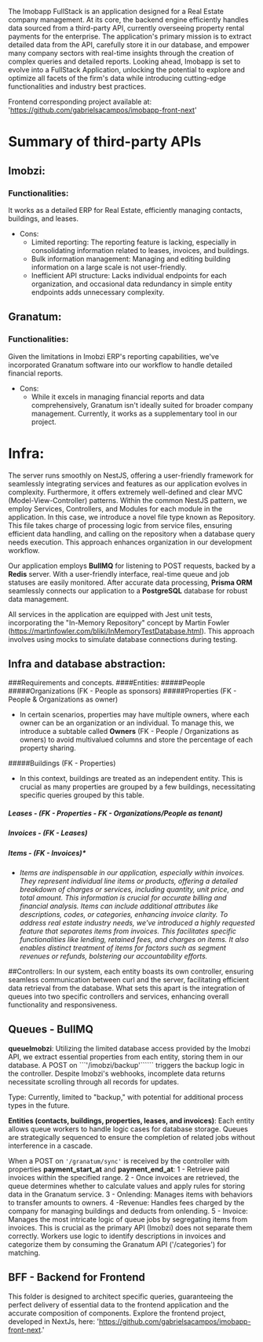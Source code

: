 The Imobapp FullStack is an application designed for a Real Estate company management. At its core, the backend engine efficiently handles data sourced from a third-party API, currently overseeing property rental payments for the enterprise. The application's primary mission is to extract detailed data from the API, carefully store it in our database, and empower many company sectors with real-time insights through the creation of complex queries and detailed reports. Looking ahead, Imobapp is set to evolve into a FullStack Application, unlocking the potential to explore and optimize all facets of the firm's data while introducing cutting-edge functionalities and industry best practices.

Frontend corresponding project available at: 'https://github.com/gabrielsacampos/imobapp-front-next'


# Summary of third-party APIs


## Imobzi:
### Functionalities: 
It works as a detailed ERP for Real Estate, efficiently managing contacts, buildings, and leases. 
- Cons:
  - Limited reporting: The reporting feature is lacking, especially in      consolidating information related to leases, invoices, and buildings.
  - Bulk information management: Managing and editing building information on a large scale is not user-friendly.
  - Inefficient API structure: Lacks individual endpoints for each organization, and occasional data redundancy in simple entity endpoints adds unnecessary complexity.

## Granatum:
### Functionalities: 
Given the limitations in Imobzi ERP's reporting capabilities, we've incorporated Granatum software into our workflow to handle detailed financial reports.
- Cons:
  - While it excels in managing financial reports and data comprehensively, Granatum isn't ideally suited for broader company management. Currently, it works as a supplementary tool in our project.


# Infra:
The server runs smoothly on NestJS, offering a user-friendly framework for seamlessly integrating services and features as our application evolves in complexity. Furthermore, it offers extremely well-defined and clear MVC (Model-View-Controller) patterns.
Within the common NestJS pattern, we employ Services, Controllers, and Modules for each module in the application. In this case, we introduce a novel file type known as Repository. This file takes charge of processing logic from service files, ensuring efficient data handling, and calling on the repository when a database query needs execution. This approach enhances organization in our development workflow.

Our application employs **BullMQ** for listening to POST requests, backed by a **Redis** server. With a user-friendly interface, real-time queue and job statuses are easily monitored. After accurate data processing, **Prisma ORM** seamlessly connects our application to a **PostgreSQL** database for robust data management.

All services in the application are equipped with Jest unit tests, incorporating the "In-Memory Repository" concept by Martin Fowler (https://martinfowler.com/bliki/InMemoryTestDatabase.html). This approach involves using mocks to simulate database connections during testing.

## Infra and database abstraction:
###Requirements and concepts.
####Entities:
#####People
#####Organizations (FK - People as sponsors)
#####Properties (FK - People & Organizations as owner)
- In certain scenarios, properties may have multiple owners, where each owner can be an organization or an individual. To manage this, we introduce a subtable called **Owners** (FK - People / Organizations as owners) to avoid multivalued columns and store the percentage of each property sharing.

#####Buildings (FK - Properties)
 - In this context, buildings are treated as an independent entity. This is crucial as many properties are grouped by a few buildings, necessitating specific queries grouped by this table.


##### Leases - (FK - Properties - FK - Organizations/People as tenant)
##### Invoices - (FK - Leases)
##### Items - (FK - Invoices)*
* *Items are indispensable in our application, especially within invoices. They represent individual line items or products, offering a detailed breakdown of charges or services, including quantity, unit price, and total amount. This information is crucial for accurate billing and financial analysis. Items can include additional attributes like descriptions, codes, or categories, enhancing invoice clarity.
To address real estate industry needs, we've introduced a highly requested feature that separates items from invoices. This facilitates specific functionalities like lending, retained fees, and charges on items. It also enables distinct treatment of items for factors such as segment revenues or refunds, bolstering our accountability efforts.*


##Controllers:
In our system, each entity boasts its own controller, ensuring seamless communication between curl and the server, facilitating efficient data retrieval from the database.
What sets this apart is the integration of queues into two specific controllers and services, enhancing overall functionality and responsiveness.


## Queues - BullMQ
**queueImobzi**: Utilizing the limited database access provided by the Imobzi API, we extract essential properties from each entity, storing them in our database. A POST on ```'/imobzi/backup'`````` triggers the backup logic in the controller. Despite Imobzi's webhooks, incomplete data returns necessitate scrolling through all records for updates.

Type: Currently, limited to "backup," with potential for additional process types in the future.

**Entities (contacts, buildings, properties, leases, and invoices)**: Each entity allows queue workers to handle logic cases for database storage. Queues are strategically sequenced to ensure the completion of related jobs without interference in a cascade.

When a POST on ```'/granatum/sync'``` is received by the controller with properties **payment_start_at** and **payment_end_at**:
  1 - Retrieve paid invoices within the specified range.
 2 - Once invoices are retrieved, the queue determines whether to calculate values and apply rules for storing data in the Granatum service.
3 - Onlending: Manages items with behaviors to transfer amounts to owners.
4 -Revenue: Handles fees charged by the company for managing buildings and deducts from onlending.
5 - Invoice: Manages the most intricate logic of queue jobs by segregating items from invoices. This is crucial as the primary API (Imobzi) does not separate them correctly. Workers use logic to identify descriptions in invoices and categorize them by consuming the Granatum API ('/categories') for matching.


## BFF - Backend for Frontend
This folder is designed to architect specific queries, guaranteeing the perfect delivery of essential data to the frontend application and the accurate composition of components. Explore the frontend project, developed in NextJs, here: 'https://github.com/gabrielsacampos/imobapp-front-next.'
